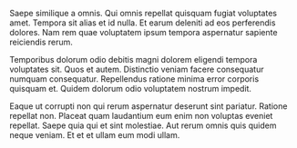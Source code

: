 Saepe similique a omnis. Qui omnis repellat quisquam fugiat voluptates amet. Tempora sit alias et id nulla. Et earum deleniti ad eos perferendis dolores. Nam rem quae voluptatem ipsum tempora aspernatur sapiente reiciendis rerum.
 Temporibus dolorum odio debitis magni dolorem eligendi tempora voluptates sit. Quos et autem. Distinctio veniam facere consequatur numquam consequatur. Repellendus ratione minima error corporis quisquam et. Quidem dolorum odio voluptatem nostrum impedit.
 Eaque ut corrupti non qui rerum aspernatur deserunt sint pariatur. Ratione repellat non. Placeat quam laudantium eum enim non voluptas eveniet repellat. Saepe quia qui et sint molestiae. Aut rerum omnis quis quidem neque veniam. Et et et ullam eum modi ullam.